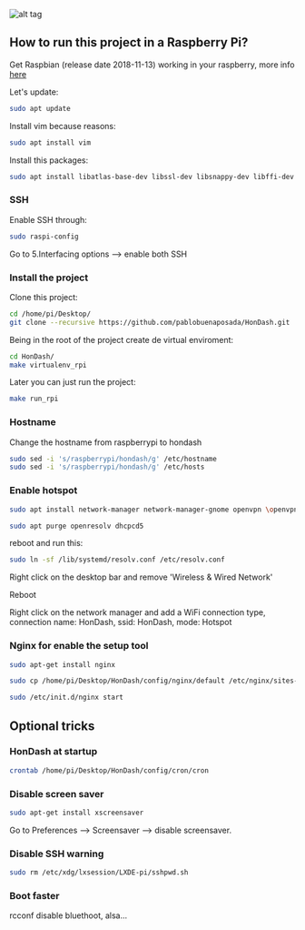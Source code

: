 ![alt tag](https://raw.github.com/pablobuenaposada/HonDash/master/docs/logo/hondash.png)

## How to run this project in a Raspberry Pi?
Get Raspbian (release date 2018-11-13) working in your raspberry, more info [here](https://www.raspberrypi.org/downloads/raspbian/)

Let's update:
```sh
sudo apt update
```

Install vim because reasons:
 ```sh
sudo apt install vim
```

Install this packages:
```sh
sudo apt install libatlas-base-dev libssl-dev libsnappy-dev libffi-dev
```

### SSH
Enable SSH through:
```sh
sudo raspi-config
```
Go to 5.Interfacing options --> enable both SSH

### Install the project
Clone this project:
```sh
cd /home/pi/Desktop/
git clone --recursive https://github.com/pablobuenaposada/HonDash.git
```

Being in the root of the project create de virtual enviroment:
```sh
cd HonDash/
make virtualenv_rpi

```
Later you can just run the project:
```sh
make run_rpi
```

### Hostname
Change the hostname from raspberrypi to hondash
```sh
sudo sed -i 's/raspberrypi/hondash/g' /etc/hostname
sudo sed -i 's/raspberrypi/hondash/g' /etc/hosts
```

### Enable hotspot
```sh
sudo apt install network-manager network-manager-gnome openvpn \openvpn-systemd-resolved network-manager-openvpn \network-manager-openvpn-gnome
```

```sh
sudo apt purge openresolv dhcpcd5
```
reboot and run this: 

```sh
sudo ln -sf /lib/systemd/resolv.conf /etc/resolv.conf
```

Right click on the desktop bar and remove 'Wireless & Wired Network'

Reboot

Right click on the network manager and add a WiFi connection type, connection name: HonDash, ssid: HonDash, mode: Hotspot

### Nginx for enable the setup tool
```sh
sudo apt-get install nginx
```

```sh
sudo cp /home/pi/Desktop/HonDash/config/nginx/default /etc/nginx/sites-enabled/default
```

```sh
sudo /etc/init.d/nginx start
```

## Optional tricks
### HonDash at startup
```sh
crontab /home/pi/Desktop/HonDash/config/cron/cron
```

### Disable screen saver
```sh
sudo apt-get install xscreensaver
```
Go to Preferences --> Screensaver --> disable screensaver.

### Disable SSH warning
```sh
sudo rm /etc/xdg/lxsession/LXDE-pi/sshpwd.sh
```
### Boot faster
rcconf
disable bluethoot, alsa...


